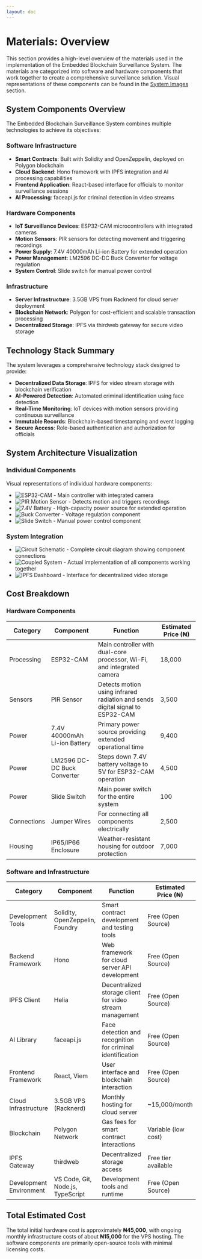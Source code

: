 ```yaml
---
layout: doc
---
```


# Materials: Overview

This section provides a high-level overview of the materials used in the implementation of the Embedded Blockchain Surveillance System. The materials are categorized into software and hardware components that work together to create a comprehensive surveillance solution. Visual representations of these components can be found in the [System Images](/project-report/images) section.

## System Components Overview

The Embedded Blockchain Surveillance System combines multiple technologies to achieve its objectives:

### Software Infrastructure
- **Smart Contracts**: Built with Solidity and OpenZeppelin, deployed on Polygon blockchain
- **Cloud Backend**: Hono framework with IPFS integration and AI processing capabilities
- **Frontend Application**: React-based interface for officials to monitor surveillance sessions
- **AI Processing**: faceapi.js for criminal detection in video streams

### Hardware Components
- **IoT Surveillance Devices**: ESP32-CAM microcontrollers with integrated cameras
- **Motion Sensors**: PIR sensors for detecting movement and triggering recordings
- **Power Supply**: 7.4V 40000mAh Li-ion Battery for extended operation
- **Power Management**: LM2596 DC-DC Buck Converter for voltage regulation
- **System Control**: Slide switch for manual power control

### Infrastructure
- **Server Infrastructure**: 3.5GB VPS from Racknerd for cloud server deployment
- **Blockchain Network**: Polygon for cost-efficient and scalable transaction processing
- **Decentralized Storage**: IPFS via thirdweb gateway for secure video storage

## Technology Stack Summary

The system leverages a comprehensive technology stack designed to provide:

- **Decentralized Data Storage**: IPFS for video stream storage with blockchain verification
- **AI-Powered Detection**: Automated criminal identification using face detection
- **Real-Time Monitoring**: IoT devices with motion sensors providing continuous surveillance
- **Immutable Records**: Blockchain-based timestamping and event logging
- **Secure Access**: Role-based authentication and authorization for officials

## System Architecture Visualization

### Individual Components
Visual representations of individual hardware components:
- ![ESP32-CAM](../images/esp32-cam.jpg) - Main controller with integrated camera
- ![PIR Motion Sensor](../images/pir-motion-sensor.jpg) - Detects motion and triggers recordings
- ![7.4V Battery](../images/7.4v-battery.jpg) - High-capacity power source for extended operation
- ![Buck Converter](../images/lm2596_dc-dc_buck_converter.jpeg) - Voltage regulation component
- ![Slide Switch](../images/switch.jpg) - Manual power control component

### System Integration
- ![Circuit Schematic](../images/schematic.png) - Complete circuit diagram showing component connections
- ![Coupled System](../images/coupled-system.jpg) - Actual implementation of all components working together
- ![IPFS Dashboard](../images/ipfs-dashboard.jpg) - Interface for decentralized video storage

## Cost Breakdown

### Hardware Components

| Category | Component | Function | Estimated Price (₦) |
|----------|-----------|----------|-------------------|
| Processing | ESP32-CAM | Main controller with dual-core processor, Wi-Fi, and integrated camera | 18,000 |
| Sensors | PIR Sensor | Detects motion using infrared radiation and sends digital signal to ESP32-CAM | 3,500 |
| Power | 7.4V 40000mAh Li-ion Battery | Primary power source providing extended operational time | 9,400 |
| Power | LM2596 DC-DC Buck Converter | Steps down 7.4V battery voltage to 5V for ESP32-CAM operation | 4,500 |
| Power | Slide Switch | Main power switch for the entire system | 100 |
| Connections | Jumper Wires | For connecting all components electrically | 2,500 |
| Housing | IP65/IP66 Enclosure | Weather-resistant housing for outdoor protection | 7,000 |

### Software and Infrastructure

| Category | Component | Function | Estimated Price (₦) |
|----------|-----------|----------|-------------------|
| Development Tools | Solidity, OpenZeppelin, Foundry | Smart contract development and testing tools | Free (Open Source) |
| Backend Framework | Hono | Web framework for cloud server API development | Free (Open Source) |
| IPFS Client | Helia | Decentralized storage client for video stream management | Free (Open Source) |
| AI Library | faceapi.js | Face detection and recognition for criminal identification | Free (Open Source) |
| Frontend Framework | React, Viem | User interface and blockchain interaction | Free (Open Source) |
| Cloud Infrastructure | 3.5GB VPS (Racknerd) | Monthly hosting for cloud server | ~15,000/month |
| Blockchain | Polygon Network | Gas fees for smart contract interactions | Variable (low cost) |
| IPFS Gateway | thirdweb | Decentralized storage access | Free tier available |
| Development Environment | VS Code, Git, Node.js, TypeScript | Development tools and runtime | Free (Open Source) |

## Total Estimated Cost

The total initial hardware cost is approximately **₦45,000**, with ongoing monthly infrastructure costs of about **₦15,000** for the VPS hosting. The software components are primarily open-source tools with minimal licensing costs.